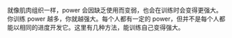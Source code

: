 就像肌肉组织一样，power 会因缺乏使用而变弱，也会在训练时会变得更强大。你训练 power 越多，你就越强大。每个人都有一定的 power，但并不是每个人都能以相同的进度开发它。这里有几种方法，能训练自己变得强大。

